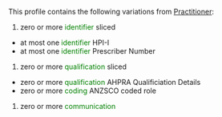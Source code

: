 This profile contains the following variations from [Practitioner](http://hl7.org/fhir/STU3/Practitioner):

1. zero or more <span style='color:green'> identifier </span>  sliced
  * at most one <span style='color:green'> identifier </span> HPI-I
  * at most one <span style='color:green'> identifier </span> Prescriber Number
1. zero or more <span style='color:green'> qualification </span>  sliced
  * zero or more <span style='color:green'> qualification </span> AHPRA Qualificiation Details
  * zero or more <span style='color:green'> coding </span> ANZSCO coded role
1. zero or more <span style='color:green'> communication </span> 
